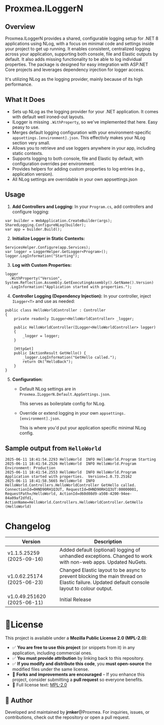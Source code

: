 ﻿# Proxmea.ILoggerN

## Overview

Proxmea.ILoggerN provides a shared, configurable logging setup for .NET 8 applications using NLog, with a focus on minimal code and settings inside your project to get up running. 
It enables consistent, centralized logging across your application, supporting both console, file and Elastic outputs by default. 
It also adds missing functionality to be able to log individual properties. 
The package is designed for easy integration with ASP.NET Core projects and leverages dependency injection for logger access.

It's utilizing NLog as the logging provider, mainly because of its high performance.

## What It Does

- Sets up NLog as the logging provider for your .NET application. It comes with default well ironed-out layouts. 
- ILogger is missing `.WithProperty`, so we've implemented that here. Easy peasy to use.
- Merges default logging configuration with your environment-specific `appsettings.[environment].json`. This effectivly makes your NLog section very small.
- Allows you to retrieve and use loggers anywhere in your app, including static contexts.
- Supports logging to both console, file and Elastic by default, with configuration overrides per environment.
- Provides helpers for adding custom properties to log entries (e.g., application version).
- All NLog settings are overridable in your own appsettings.json

## Usage

1. **Add Controllers and Logging:**
   In your `Program.cs`, add controllers and configure logging:
```
var builder = WebApplication.CreateBuilder(args); 
SharedLogging.ConfigureNLog(builder); 
var app = builder.Build();
```


2. **Initialize Logger in Static Contexts:**
```
ServicesHelper.Configure(app.Services); 
var logger = LoggerHelper.GetLogger<Program>(); 
logger.LogInformation("Starting");
```


3. **Log with Custom Properties:**
```
logger 
  .WithProperty("Version", System.Reflection.Assembly.GetExecutingAssembly().GetName().Version) 
  .LogInformation("Application started with properties.");
```


4. **Controller Logging (Dependency Injection):**
   In your controller, inject `ILogger<T>` and use as needed:
```
public class HelloWorldController : Controller 
{ 
	private readonly ILogger<HelloWorldController> _logger; 

	public HelloWorldController(ILogger<HelloWorldController> logger) 
	{ 
		_logger = logger; 
	}
	
	[HttpGet] 
	public IActionResult GetHello() { 
		_logger.LogInformation("GetHello called."); 
		return Ok("HelloBack"); 
	} 
}
```


5. **Configuration:**
   - Default NLog settings are in `Proxmea.ILoggerN.Default.AppSettings.json`.
	
	 This serves as boilerplate config for NLog.
   - Override or extend logging in your own `appsettings.[environment].json`.

     This is where you'd put your application specific minimal NLog config.

## Sample output from `HelloWorld`
```
2025-06-11 18:41:54.2293 HelloWorld  INFO HelloWorld.Program Starting
2025-06-11 18:41:54.2526 HelloWorld  INFO HelloWorld.Program Environment: Production
2025-06-11 18:41:54.2553 HelloWorld  INFO HelloWorld.Program Application started with properties.  Version=1.0.73.25162
2025-06-11 18:41:58.5665 HelloWorld  INFO HelloWorld.Controllers.HelloWorldController GetHello called.  ConnectionId=0HND90RH1Q3UT, RequestId=0HND90RH1Q3UT:00000001, RequestPath=/HelloWorld, ActionId=d60d08d9-a508-4200-94ee-84a09af2dfd1, ActionName=HelloWorld.Controllers.HelloWorldController.GetHello (HelloWorld)
```

# Changelog
| Version | Description |
|---------|-------------|
| v1.1.5.25259 (2025-09-16)| Added default (optional) logging of unhandled exceptions. Changed to work with non-web apps. Updated NuGets. |
| v1.0.62.25174 (2025-06-23) | Changed Elastic layout to be async to prevent blocking the main thread on Elastic failure. Updated default console layout to colour output. |
| v1.0.49.251620 (2025-06-11) | Initial Release |

# 📜License 
This project is available under a **Mozilla Public License 2.0 (MPL-2.0)**:  
 
  - ✅ **You are free to use this project** (or snippets from it) in any application, including commercial ones.
  - ✅ **You must provide attribution** by linking back to this repository.
  - ✅ **If you modify and distribute this code**, you **must open-source** the modified files under the same license.
  - 🔄 **Forks and improvements are encouraged** – If you enhance this project, consider submitting a **pull request** so everyone benefits.  
  - 📖 Full license text: [MPL-2.0](https://choosealicense.com/licenses/mpl-2.0/)
	 
## 📢 Author
Developed and maintained by **jrnker**@Proxmea. For inquiries, issues, or contributions, check out the repository or open a pull request.  
